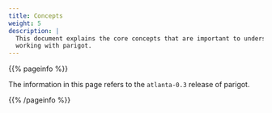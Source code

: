 ```yaml
---
title: Concepts
weight: 5
description: |
  This document explains the core concepts that are important to understand when
  working with parigot.
---
```


{{% pageinfo %}}

The information in this page refers to the `atlanta-0.3` release of 
parigot.

{{% /pageinfo %}}
